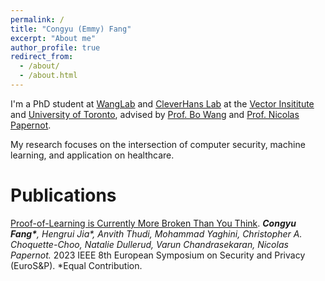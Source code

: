 ```yaml
---
permalink: /
title: "Congyu (Emmy) Fang"
excerpt: "About me"
author_profile: true
redirect_from: 
  - /about/
  - /about.html
---
```


I'm a PhD student at [WangLab](https://wanglab.ai/) and [CleverHans Lab](https://cleverhans-lab.github.io/) at 
the [Vector Insititute](https://vectorinstitute.ai/) and 
[University of Toronto](https://www.utoronto.ca/), advised by [Prof. Bo Wang](https://vectorinstitute.ai/team/bo-wang/) and 
[Prof. Nicolas Papernot](https://www.papernot.fr/). 

My research focuses on the intersection of computer security, machine learning, 
and application on healthcare. 

Publications
======
<a href="https://arxiv.org/abs/2208.03567" target="_blank">Proof-of-Learning is Currently More Broken Than You Think</a>.
              <i><b>Congyu Fang*</b>, Hengrui Jia*, Anvith Thudi, Mohammad Yaghini, Christopher A. Choquette-Choo, Natalie Dullerud, Varun Chandrasekaran, Nicolas Papernot.</i>
                2023 IEEE 8th European Symposium on Security and Privacy (EuroS&P). *Equal Contribution.



[comment]: <> (<a href="https://www.nature.com/articles/s41598-019-56719-x" target="_blank">Plasmonics of Diffused Silver Nanoparticles in Silver/Nitride Optical Thin Films</a>.)

[comment]: <> (              <i>Yufeng Ye, Joel Y. Y. Loh, Andrew Flood, **Cong Y. Fang**, Joshua Chang, Ruizhi Zhao, Peter Brodersen & Nazir P. Kherani.</i>)

[comment]: <> (                Sci Rep 9, 20227 &#40;2019&#41;.)

